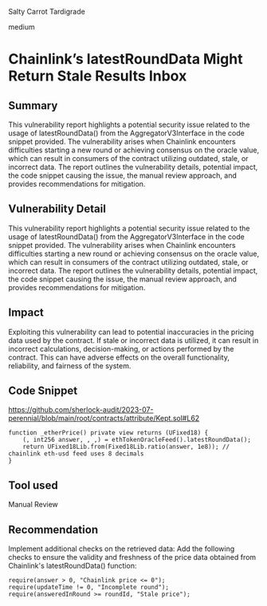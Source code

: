 Salty Carrot Tardigrade

medium

# Chainlink’s latestRoundData Might Return Stale Results Inbox
## Summary
This vulnerability report highlights a potential security issue related to the usage of latestRoundData() from the AggregatorV3Interface in the code snippet provided. The vulnerability arises when Chainlink encounters difficulties starting a new round or achieving consensus on the oracle value, which can result in consumers of the contract utilizing outdated, stale, or incorrect data. The report outlines the vulnerability details, potential impact, the code snippet causing the issue, the manual review approach, and provides recommendations for mitigation.

## Vulnerability Detail
This vulnerability report highlights a potential security issue related to the usage of latestRoundData() from the AggregatorV3Interface in the code snippet provided. The vulnerability arises when Chainlink encounters difficulties starting a new round or achieving consensus on the oracle value, which can result in consumers of the contract utilizing outdated, stale, or incorrect data. The report outlines the vulnerability details, potential impact, the code snippet causing the issue, the manual review approach, and provides recommendations for mitigation.

## Impact
Exploiting this vulnerability can lead to potential inaccuracies in the pricing data used by the contract. If stale or incorrect data is utilized, it can result in incorrect calculations, decision-making, or actions performed by the contract. This can have adverse effects on the overall functionality, reliability, and fairness of the system.
## Code Snippet
https://github.com/sherlock-audit/2023-07-perennial/blob/main/root/contracts/attribute/Kept.sol#L62

    function _etherPrice() private view returns (UFixed18) {
        (, int256 answer, , ,) = ethTokenOracleFeed().latestRoundData();
        return UFixed18Lib.from(Fixed18Lib.ratio(answer, 1e8)); // chainlink eth-usd feed uses 8 decimals
    }

## Tool used
Manual Review

## Recommendation
Implement additional checks on the retrieved data: Add the following checks to ensure the validity and freshness of the price data obtained from Chainlink's latestRoundData() function:

    require(answer > 0, "Chainlink price <= 0"); 
    require(updateTime != 0, "Incomplete round");
    require(answeredInRound >= roundId, "Stale price");